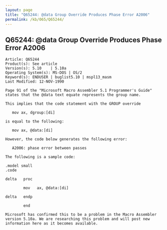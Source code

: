 ```yaml
---
layout: page
title: "Q65244: @data Group Override Produces Phase Error A2006"
permalink: /kb/065/Q65244/
---
```


## Q65244: @data Group Override Produces Phase Error A2006

	Article: Q65244
	Product(s): See article
	Version(s): 5.10    | 5.10a
	Operating System(s): MS-DOS | OS/2
	Keyword(s): ENDUSER | buglist5.10 | mspl13_masm
	Last Modified: 12-NOV-1990
	
	Page 91 of the "Microsoft Macro Assembler 5.1 Programmer's Guide"
	states that the @data text equate represents the group name.
	
	This implies that the code statement with the GROUP override
	
	   mov ax, dgroup:[di]
	
	is equal to the following:
	
	   mov ax, @data:[di]
	
	However, the code below generates the following error:
	
	   A2006: phase error between passes
	
	The following is a sample code:
	
	.model small
	.code
	
	delta   proc
	
	        mov   ax, @data:[di]
	
	delta   endp
	
	        end
	
	Microsoft has confirmed this to be a problem in the Macro Assembler
	version 5.10a. We are researching this problem and will post new
	information here as it becomes available.
